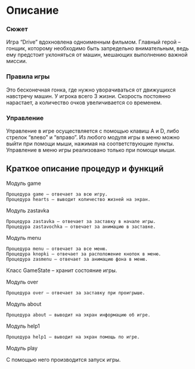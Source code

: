 # Описание
### Сюжет
Игра “Drive” вдохновлена одноименным фильмом. Главный герой – гонщик, которому необходимо 
быть запредельно внимательным, ведь ему предстоит уклоняться от машин, мешающих выполнению важной миссии.
### Правила игры
Это бесконечная гонка, где нужно уворачиваться от движущихся навстречу машин. 
У игрока всего 3 жизни. Скорость постоянно нарастает, а количество очков увеличивается со временем.
### Управление
Управление в игре осуществляется с помощью клавиш A и D, либо стрелок “влево” и “вправо”. Из любого модуля игры в меню можно 
выйти при помощи мыши, нажимая на соответствующие пункты. Управление в меню игры реализовано только при помощи мыши. 

## Краткое описание процедур и функций
Модуль game

	Процедура game – отвечает за всю игру.
	Процедура hearts – выводит количество жизней на экран.
Модуль zastavka

	Процедура zastavka – отвечает за заставку в начале игры.
	Процедура zastavochka – отвечает за анимацию в заставке.
Модуль menu 
  
	Процедура menu – отвечает за все меню.
	Процедура knopki – отвечает за расположение кнопок в меню.
	Процедура zasmenu – отвечает за анимацию фона в меню.
  
Класс GameState – хранит состояние игры.

Модуль over

	Процедура over – отвечает за заставку при проигрыше.
Модуль about

	Процедура about – выводит на экран информацию об игре.
Модуль help1

	Процедура help1 – выводит на экран помощь по игре.
  
Модуль play

С помощью него производится запуск игры.

